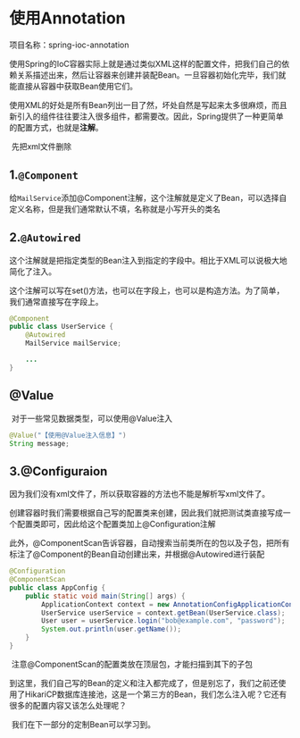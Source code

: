 # 使用Annotation

项目名称：spring-ioc-annotation

​	使用Spring的IoC容器实际上就是通过类似XML这样的配置文件，把我们自己的依赖关系描述出来，然后让容器来创建并装配Bean。一旦容器初始化完毕，我们就能直接从容器中获取Bean使用它们。

​	使用XML的好处是所有Bean列出一目了然，坏处自然是写起来太多很麻烦，而且新引入的组件往往要注入很多组件，都需要改。因此，Spring提供了一种更简单的配置方式，也就是**注解**。



​	先把xml文件删除

## 1.`@Component`

​	给`MailService`添加@Component注解，这个注解就是定义了Bean，可以选择自定义名称，但是我们通常默认不填，名称就是小写开头的类名



## 2.`@Autowired`

​	这个注解就是把指定类型的Bean注入到指定的字段中。相比于XML可以说极大地简化了注入。

​	这个注解可以写在set()方法，也可以在字段上，也可以是构造方法。为了简单，我们通常直接写在字段上。

```java
@Component
public class UserService {
  	@Autowired
    MailService mailService;

    ...
}
```





## @Value

​	对于一些常见数据类型，可以使用@Value注入

```java
@Value("【使用@Value注入信息】")
String message;
```





## 3.@Configuraion

​	因为我们没有xml文件了，所以获取容器的方法也不能是解析写xml文件了。

​	创建容器时我们需要根据自己写的配置类来创建，因此我们就把测试类直接写成一个配置类即可，因此给这个配置类加上@Configuration注解

​	此外，@ComponentScan告诉容器，自动搜索当前类所在的包以及子包，把所有标注了@Component的Bean自动创建出来，并根据@Autowired进行装配

```java
@Configuration
@ComponentScan
public class AppConfig {
    public static void main(String[] args) {
        ApplicationContext context = new AnnotationConfigApplicationContext(AppConfig.class);
        UserService userService = context.getBean(UserService.class);
        User user = userService.login("bob@example.com", "password");
        System.out.println(user.getName());
    }
}
```

​	注意@ComponentScan的配置类放在顶层包，才能扫描到其下的子包





​	到这里，我们自己写的Bean的定义和注入都完成了，但是别忘了，我们之前还使用了HikariCP数据库连接池，这是一个第三方的Bean，我们怎么注入呢？它还有很多的配置内容又该怎么处理呢？

​	我们在下一部分的定制Bean可以学习到。